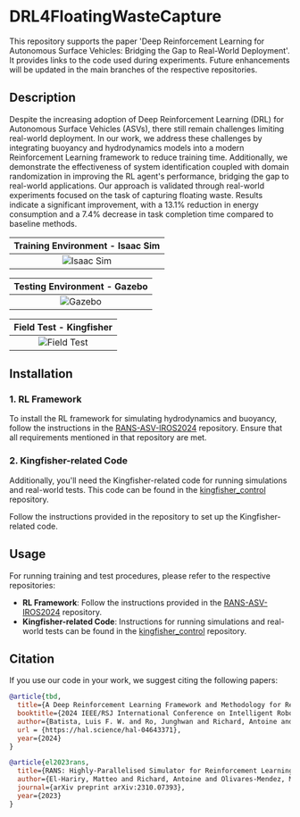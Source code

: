 # DRL4FloatingWasteCapture

This repository supports the paper 'Deep Reinforcement Learning for Autonomous Surface Vehicles: Bridging the Gap to Real-World Deployment'. It provides links to the code used during experiments. Future enhancements will be updated in the main branches of the respective repositories.

## Description

Despite the increasing adoption of Deep Reinforcement Learning (DRL) for Autonomous Surface Vehicles (ASVs), there still remain challenges limiting real-world deployment. In our work, we address these challenges by integrating buoyancy and hydrodynamics models into a modern Reinforcement Learning framework to reduce training time. Additionally, we demonstrate the effectiveness of system identification coupled with domain randomization in improving the RL agent's performance, bridging the gap to real-world applications. Our approach is validated through real-world experiments focused on the task of capturing floating waste. Results indicate a significant improvement, with a 13.1% reduction in energy consumption and a 7.4% decrease in task completion time compared to baseline methods.

| Training Environment - Isaac Sim |
| :---: |
| ![Isaac Sim](img/isaac.gif) |

| Testing Environment - Gazebo |
| :---: |
| ![Gazebo](img/gazebo.gif) |

| Field Test - Kingfisher |
| :---: |
| ![Field Test](img/field.gif) |

## Installation

### 1. RL Framework
To install the RL framework for simulating hydrodynamics and buoyancy, follow the instructions in the [RANS-ASV-IROS2024](https://github.com/JunghwanRo/RANS-ASV-IROS2024) repository. Ensure that all requirements mentioned in that repository are met.

### 2. Kingfisher-related Code
Additionally, you'll need the Kingfisher-related code for running simulations and real-world tests. This code can be found in the [kingfisher_control](https://github.com/luisfelipewb/kingfisher_control) repository.

Follow the instructions provided in the repository to set up the Kingfisher-related code.

## Usage

For running training and test procedures, please refer to the respective repositories:

- **RL Framework**: Follow the instructions provided in the [RANS-ASV-IROS2024](https://github.com/JunghwanRo/RANS-ASV-IROS2024) repository.
- **Kingfisher-related Code**: Instructions for running simulations and real-world tests can be found in the [kingfisher_control](https://github.com/luisfelipewb/kingfisher_control/tree/pub/iros2024) repository.

## Citation 
If you use our code in your work, we suggest citing the following papers:

```bibtex
@article{tbd,
  title={A Deep Reinforcement Learning Framework and Methodology for Reducing the Sim-to-Real Gap in ASV Navigation},
  booktitle={2024 IEEE/RSJ International Conference on Intelligent Robots and Systems (IROS)},
  author={Batista, Luis F. W. and Ro, Junghwan and Richard, Antoine and Schroepfer, Pete and Hutchinson, Seth and Pradalier, Cedric},
  url = {https://hal.science/hal-04643371},
  year={2024}
}

@article{el2023rans,
  title={RANS: Highly-Parallelised Simulator for Reinforcement Learning based Autonomous Navigating Spacecrafts},
  author={El-Hariry, Matteo and Richard, Antoine and Olivares-Mendez, Miguel},
  journal={arXiv preprint arXiv:2310.07393},
  year={2023}
}
```
